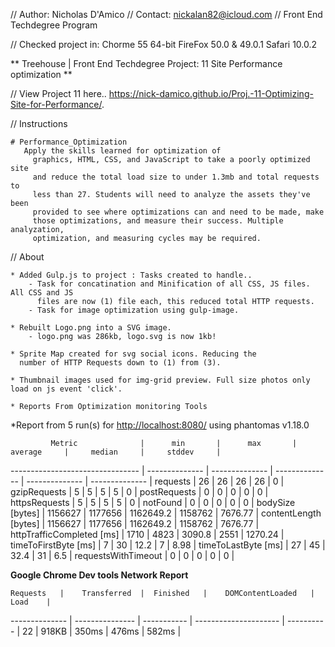 //	Author: Nicholas D'Amico 
//	Contact: nickalan82@icloud.com 
//	Front End Techdegree Program

//	Checked project in: Chorme 55 64-bit FireFox 50.0 & 49.0.1 Safari 10.0.2

**	Treehouse | Front End Techdegree Project: 11 Site Performance optimization  **

//	View Project 11 here..
 https://nick-damico.github.io/Proj.-11-Optimizing-Site-for-Performance/.

//	Instructions

	# Performance_Optimization
       Apply the skills learned for optimization of
		 graphics, HTML, CSS, and JavaScript to take a poorly optimized site
		 and reduce the total load size to under 1.3mb and total requests to
		 less than 27. Students will need to analyze the assets they've been
		 provided to see where optimizations can and need to be made, make
		 those optimizations, and measure their success. Multiple analyzation,
		 optimization, and measuring cycles may be required.
		 

 //	About

 	* Added Gulp.js to project : Tasks created to handle..
 		- Task for concatination and Minification of all CSS, JS files. All CSS and JS 
 		  files are now (1) file each, this reduced total HTTP requests.
 		- Task for image optimization using gulp-image.
 	
 	* Rebuilt Logo.png into a SVG image.
 		- logo.png was 286kb, logo.svg is now 1kb!

 	* Sprite Map created for svg social icons. Reducing the
 	  number of HTTP Requests down to (1) from (3).

 	* Thumbnail images used for img-grid preview. Full size photos only load on js event 'click'.

 	* Reports From Optimization monitoring Tools


 *Report from 5 run(s) for <http://localhost:8080/> using phantomas v1.18.0                                 

             Metric              |      min       |      max       |    average     |     median     |     stddev     |
-------------------------------- | -------------- | -------------- | -------------- | -------------- | -------------- |
 requests                       |           26 |           26 |           26 |           26 |            0 |
 gzipRequests                   |            5 |            5 |            5 |            5 |            0 |
 postRequests                   |            0 |            0 |            0 |            0 |            0 |
 httpsRequests                  |            5 |            5 |            5 |            5 |            0 |
 notFound                       |            0 |            0 |            0 |            0 |            0 |
 bodySize [bytes]               |      1156627 |      1177656 |    1162649.2 |      1158762 |      7676.77 |
 contentLength [bytes]          |      1156627 |      1177656 |    1162649.2 |      1158762 |      7676.77 |
 httpTrafficCompleted [ms]      |         1710 |         4823 |       3090.8 |         2551 |      1270.24 |
 timeToFirstByte [ms]           |            7 |           30 |         12.2 |            7 |         8.98 |
 timeToLastByte [ms]            |           27 |           45 |         32.4 |           31 |          6.5 |
 requestsWithTimeout            |            0 |            0 |            0 |            0 |            0 |


**Google Chrome Dev tools Network Report**

	Requests   |	Transferred	 |	Finished   |	DOMContentLoaded   |	Load    |
-------------- | --------------- | ----------- | --------------------- | ---------- |
 22			   |	918KB        |    350ms    |		476ms		   |	582ms   |	


